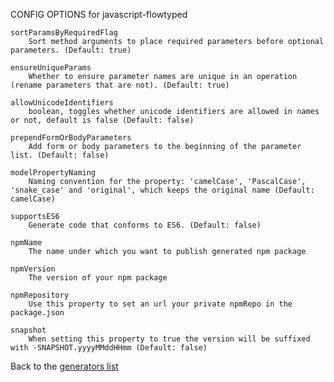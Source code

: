 
CONFIG OPTIONS for javascript-flowtyped

	sortParamsByRequiredFlag
	    Sort method arguments to place required parameters before optional parameters. (Default: true)

	ensureUniqueParams
	    Whether to ensure parameter names are unique in an operation (rename parameters that are not). (Default: true)

	allowUnicodeIdentifiers
	    boolean, toggles whether unicode identifiers are allowed in names or not, default is false (Default: false)

	prependFormOrBodyParameters
	    Add form or body parameters to the beginning of the parameter list. (Default: false)

	modelPropertyNaming
	    Naming convention for the property: 'camelCase', 'PascalCase', 'snake_case' and 'original', which keeps the original name (Default: camelCase)

	supportsES6
	    Generate code that conforms to ES6. (Default: false)

	npmName
	    The name under which you want to publish generated npm package

	npmVersion
	    The version of your npm package

	npmRepository
	    Use this property to set an url your private npmRepo in the package.json

	snapshot
	    When setting this property to true the version will be suffixed with -SNAPSHOT.yyyyMMddHHmm (Default: false)

Back to the [generators list](README.md)
